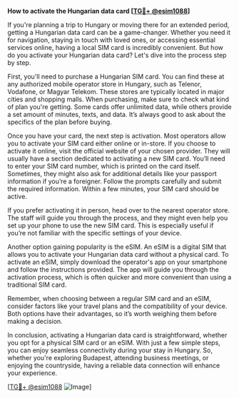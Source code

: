 **How to activate the Hungarian data card [[TG💪+ @esim1088](https://t.me/s/esim1088)]**

If you're planning a trip to Hungary or moving there for an extended period, getting a Hungarian data card can be a game-changer. Whether you need it for navigation, staying in touch with loved ones, or accessing essential services online, having a local SIM card is incredibly convenient. But how do you activate your Hungarian data card? Let's dive into the process step by step.

First, you'll need to purchase a Hungarian SIM card. You can find these at any authorized mobile operator store in Hungary, such as Telenor, Vodafone, or Magyar Telekom. These stores are typically located in major cities and shopping malls. When purchasing, make sure to check what kind of plan you're getting. Some cards offer unlimited data, while others provide a set amount of minutes, texts, and data. It’s always good to ask about the specifics of the plan before buying.

Once you have your card, the next step is activation. Most operators allow you to activate your SIM card either online or in-store. If you choose to activate it online, visit the official website of your chosen provider. They will usually have a section dedicated to activating a new SIM card. You’ll need to enter your SIM card number, which is printed on the card itself. Sometimes, they might also ask for additional details like your passport information if you’re a foreigner. Follow the prompts carefully and submit the required information. Within a few minutes, your SIM card should be active.

If you prefer activating it in person, head over to the nearest operator store. The staff will guide you through the process, and they might even help you set up your phone to use the new SIM card. This is especially useful if you’re not familiar with the specific settings of your device.

Another option gaining popularity is the eSIM. An eSIM is a digital SIM that allows you to activate your Hungarian data card without a physical card. To activate an eSIM, simply download the operator's app on your smartphone and follow the instructions provided. The app will guide you through the activation process, which is often quicker and more convenient than using a traditional SIM card.

Remember, when choosing between a regular SIM card and an eSIM, consider factors like your travel plans and the compatibility of your device. Both options have their advantages, so it’s worth weighing them before making a decision.

In conclusion, activating a Hungarian data card is straightforward, whether you opt for a physical SIM card or an eSIM. With just a few simple steps, you can enjoy seamless connectivity during your stay in Hungary. So, whether you're exploring Budapest, attending business meetings, or enjoying the countryside, having a reliable data connection will enhance your experience.

[[TG💪+ @esim1088](https://t.me/s/esim1088) ![Image](https://i.postimg.cc/Y0z9fWf4/image.png)]